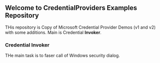 ## Welcome to CredentialProviders Examples Repository

THis repository is Copy of Microsoft Credential Provider Demos (v1 and v2) with some additions. Main is Credential **Invoker**.

### Credential Invoker

THe main task is to faser call of Windows security dialog.
